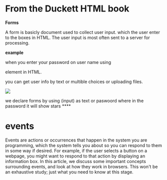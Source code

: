 # From the Duckett HTML book

**Forms**

A form is basicly document used to collect user input. which the user enter to the boxes in HTML. The user input is most often sent to a server for processing.
  
  
  **example**

when you enter your password on user name using
<form> element in HTML.


you can get user info by text or multible choices or uploading files.

![](https://www.htmlgoodies.com/wp-content/uploads/2021/04/HTML-Form.png)

we declare forms by using (input)
 as text or paswoord where in the password it will show stars ****

 # events

 Events are actions or occurrences that happen in the system you are programming, which the system tells you about so you can respond to them in some way if desired. For example, if the user selects a button on a webpage, you might want to respond to that action by displaying an information box. In this article, we discuss some important concepts surrounding events, and look at how they work in browsers. This won't be an exhaustive study; just what you need to know at this stage.



